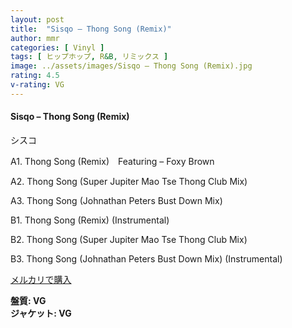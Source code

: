 ```yaml
---
layout: post
title:  "Sisqo – Thong Song (Remix)"
author: mmr
categories: [ Vinyl ]
tags: [ ヒップホップ, R&B, リミックス ]
image: ../assets/images/Sisqo – Thong Song (Remix).jpg
rating: 4.5
v-rating: VG
---
```


#### Sisqo – Thong Song (Remix)

シスコ

A1. Thong Song (Remix)　Featuring – Foxy Brown

A2. Thong Song (Super Jupiter Mao Tse Thong Club Mix)

A3. Thong Song (Johnathan Peters Bust Down Mix)

B1. Thong Song (Remix) (Instrumental)

B2. Thong Song (Super Jupiter Mao Tse Thong Club Mix) 

B3. Thong Song (Johnathan Peters Bust Down Mix) (Instrumental)

[メルカリで購入](https://jp.mercari.com/item/m95904253553?afid=6142608987)

<div class="mt-4 mb-4 d-flex align-items-center">
<strong class="mr-1">盤質: VG</strong>
</div>
<div class="mt-4 mb-4 d-flex align-items-center">
<strong class="mr-1">ジャケット: VG</strong>
</div>
